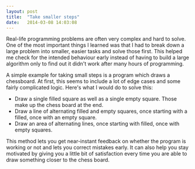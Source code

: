 ```yaml
---
layout: post
title:  "Take smaller steps"
date:   2014-03-08 14:03:08
---
```


Real-life programming problems are often very complex and hard to solve. One of the most important things I learned was that I had to break down a large problem into smaller, easier tasks and solve those first. This helped me check for the intended behaviour early instead of having to build a large algorithm only to find out it didn't work after many hours of programming.

A simple example for taking small steps is a program which draws a chessboard. At first, this seems to include a lot of edge cases and some fairly complicated logic. Here's what I would do to solve this:

* Draw a single filled square as well as a single empty square. Those make up the chess board at the end.
* Draw a line of alternating filled and empty squares, once starting with a filled, once with an empty square.
* Draw an area of alternating lines, once starting with filled, once with empty squares.

This method lets you get near-instant feedback on whether the program is working or not and lets you correct mistakes early. It can also help you stay motivated by giving you a little bit of satisfaction every time you are able to draw something closer to the chess board.
